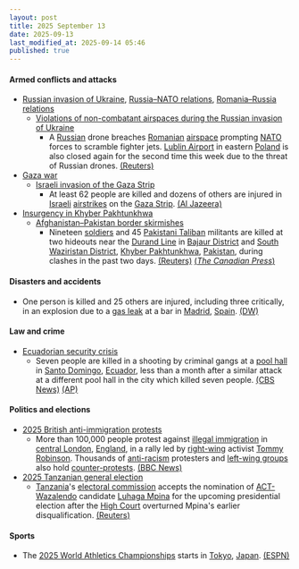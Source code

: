 ```yaml
---
layout: post
title: 2025 September 13
date: 2025-09-13
last_modified_at: 2025-09-14 05:46
published: true
---
```



#### Armed conflicts and attacks

* [Russian invasion of Ukraine](https://en.wikipedia.org/wiki/Russian_invasion_of_Ukraine "Russian invasion of Ukraine"), [Russia–NATO relations](https://en.wikipedia.org/wiki/Russia%E2%80%93NATO_relations "Russia–NATO relations"), [Romania–Russia relations](https://en.wikipedia.org/wiki/Romania%E2%80%93Russia_relations "Romania–Russia relations")
  * [Violations of non-combatant airspaces during the Russian invasion of Ukraine](https://en.wikipedia.org/wiki/Violations_of_non-combatant_airspaces_during_the_Russian_invasion_of_Ukraine "Violations of non-combatant airspaces during the Russian invasion of Ukraine")
    * A [Russian](https://en.wikipedia.org/wiki/Russian_Armed_Forces "Russian Armed Forces") drone breaches [Romanian](https://en.wikipedia.org/wiki/Romania "Romania") [airspace](https://en.wikipedia.org/wiki/Airspace "Airspace") prompting [NATO](https://en.wikipedia.org/wiki/NATO "NATO") forces to scramble fighter jets. [Lublin Airport](https://en.wikipedia.org/wiki/Lublin_Airport "Lublin Airport") in eastern [Poland](https://en.wikipedia.org/wiki/Poland "Poland") is also closed again for the second time this week due to the threat of Russian drones. [(Reuters)](https://www.reuters.com/world/drone-breaches-romanian-airspace-during-russian-attack-neighbouring-ukraine-2025-09-13/)
* [Gaza war](https://en.wikipedia.org/wiki/Gaza_war "Gaza war")
  * [Israeli invasion of the Gaza Strip](https://en.wikipedia.org/wiki/Israeli_invasion_of_the_Gaza_Strip "Israeli invasion of the Gaza Strip")
    * At least 62 people are killed and dozens of others are injured in [Israeli](https://en.wikipedia.org/wiki/Israel "Israel") [airstrikes](https://en.wikipedia.org/wiki/Airstrike "Airstrike") on the [Gaza Strip](https://en.wikipedia.org/wiki/Gaza_Strip "Gaza Strip"). [(Al Jazeera)](https://www.aljazeera.com/news/liveblog/2025/9/13/live-school-sheltering-displaced-palestinians-hit-by-israeli-strike)
* [Insurgency in Khyber Pakhtunkhwa](https://en.wikipedia.org/wiki/Insurgency_in_Khyber_Pakhtunkhwa "Insurgency in Khyber Pakhtunkhwa")
  * [Afghanistan–Pakistan border skirmishes](https://en.wikipedia.org/wiki/Afghanistan%E2%80%93Pakistan_clashes_%282024%E2%80%93present%29 "Afghanistan–Pakistan clashes (2024–present)")
    * Nineteen [soldiers](https://en.wikipedia.org/wiki/Pakistan_Army "Pakistan Army") and 45 [Pakistani Taliban](https://en.wikipedia.org/wiki/Pakistani_Taliban "Pakistani Taliban") militants are killed at two hideouts near the [Durand Line](https://en.wikipedia.org/wiki/Durand_Line "Durand Line") in [Bajaur District](https://en.wikipedia.org/wiki/Bajaur_District "Bajaur District") and [South Waziristan District](https://en.wikipedia.org/wiki/South_Waziristan_District "South Waziristan District"), [Khyber Pakhtunkhwa](https://en.wikipedia.org/wiki/Khyber_Pakhtunkhwa "Khyber Pakhtunkhwa"), [Pakistan](https://en.wikipedia.org/wiki/Pakistan "Pakistan"), during clashes in the past two days. [(Reuters)](https://www.reuters.com/world/asia-pacific/nineteen-pakistan-soldiers-killed-clashes-northwest-military-says-2025-09-13/) [(*The Canadian Press*)](https://www.msn.com/en-ca/news/world/pakistani-army-says-clashes-near-the-afghan-border-killed-12-soldiers-and-35-militants/ar-AA1MtaqL?ocid=winp1taskbar&cvid=c4b41ec429f74ae9a4fa6d180b6d0e24&ei=29)

#### Disasters and accidents

* One person is killed and 25 others are injured, including three critically, in an explosion due to a [gas leak](https://en.wikipedia.org/wiki/Gas_leak "Gas leak") at a bar in [Madrid](https://en.wikipedia.org/wiki/Madrid "Madrid"), [Spain](https://en.wikipedia.org/wiki/Spain "Spain"). [(DW)](https://www.dw.com/en/spain-one-killed-dozens-injured-in-madrid-bar-explosion/a-73986273)

#### Law and crime

* [Ecuadorian security crisis](https://en.wikipedia.org/wiki/Ecuadorian_security_crisis "Ecuadorian security crisis")
  * Seven people are killed in a shooting by criminal gangs at a [pool hall](https://en.wikipedia.org/wiki/Pool_hall "Pool hall") in [Santo Domingo](https://en.wikipedia.org/wiki/Santo_Domingo%2C_Ecuador "Santo Domingo, Ecuador"), [Ecuador](https://en.wikipedia.org/wiki/Ecuador "Ecuador"), less than a month after a similar attack at a different pool hall in the city which killed seven people. [(CBS News)](https://www.cbsnews.com/news/pool-hall-mass-shooting-ecuador-deaths-latest-massacre/) [(AP)](https://apnews.com/article/ecuador-violence-gangs-shooting-pool-hall-d5aeb150ee5471368085d5d3b701ae0e)

#### Politics and elections

* [2025 British anti-immigration protests](https://en.wikipedia.org/wiki/2025_British_anti-immigration_protests "2025 British anti-immigration protests")
  * More than 100,000 people protest against [illegal immigration](https://en.wikipedia.org/wiki/Illegal_immigration "Illegal immigration") in [central London](https://en.wikipedia.org/wiki/Central_London "Central London"), [England](https://en.wikipedia.org/wiki/England "England"), in a rally led by [right-wing](https://en.wikipedia.org/wiki/Right-wing_politics "Right-wing politics") activist [Tommy Robinson](https://en.wikipedia.org/wiki/Tommy_Robinson "Tommy Robinson"). Thousands of [anti-racism](https://en.wikipedia.org/wiki/Anti-racism "Anti-racism") protesters and [left-wing groups](https://en.wikipedia.org/wiki/Left-wing_politics "Left-wing politics") also hold [counter-protests](https://en.wikipedia.org/wiki/Counter-protest "Counter-protest"). [(BBC News)](https://www.bbc.co.uk/news/articles/cwydezxl0xlo)
* [2025 Tanzanian general election](https://en.wikipedia.org/wiki/2025_Tanzanian_general_election "2025 Tanzanian general election")
  * [Tanzania](https://en.wikipedia.org/wiki/Tanzania "Tanzania")'s [electoral commission](https://en.wikipedia.org/wiki/National_Electoral_Commission_%28Tanzania%29 "National Electoral Commission (Tanzania)") accepts the nomination of [ACT-Wazalendo](https://en.wikipedia.org/wiki/ACT-Wazalendo "ACT-Wazalendo") candidate [Luhaga Mpina](https://en.wikipedia.org/wiki/Luhaga_Mpina "Luhaga Mpina") for the upcoming presidential election after the [High Court](https://en.wikipedia.org/wiki/High_Court_of_Tanzania "High Court of Tanzania") overturned Mpina's earlier disqualification. [(Reuters)](https://www.reuters.com/world/africa/opposition-candidate-mpina-cleared-contest-tanzania-presidential-election-2025-09-13/)

#### Sports

* The [2025 World Athletics Championships](https://en.wikipedia.org/wiki/2025_World_Athletics_Championships "2025 World Athletics Championships") starts in [Tokyo](https://en.wikipedia.org/wiki/Tokyo "Tokyo"), [Japan](https://en.wikipedia.org/wiki/Japan "Japan"). [(ESPN)](https://www.espn.com/olympics/story/_/id/46140438/world-athletics-championships-2025-tokyo-japan-how-watch-australia-gout-gout-nina-kennedy-medals)
